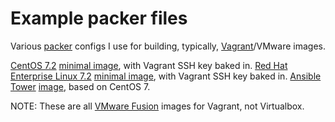 # Example packer files

Various [packer](https://www.packer.io) configs I use for building, typically, [Vagrant](http://vagrantup.com)/VMware images.

[CentOS 7.2](http://centos.org) [minimal image](centos07.json), with Vagrant SSH key baked in.
[Red Hat Enterprise Linux 7.2](http://www.redhat.com/en/technologies/linux-platforms/enterprise-linux) [minimal image](rhel72.json), with Vagrant SSH key baked in.
[Ansible Tower](http://ansible.com/tower) [image](tower.json), based on CentOS 7.


NOTE: These are all [VMware Fusion](http://vmware.com/fusion) images for Vagrant, not Virtualbox.
